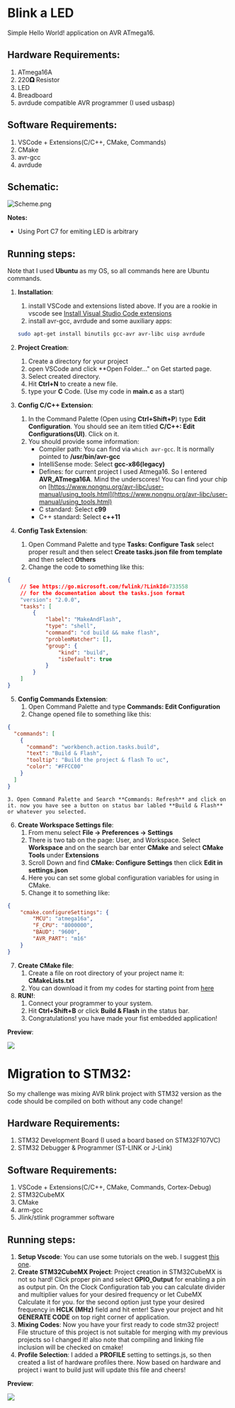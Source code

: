 # Blink a LED
Simple Hello World! application on AVR ATmega16.

## Hardware Requirements:
1. ATmega16A
2. 220**𝛀** Resistor
3. LED
4. Breadboard
5. avrdude compatible AVR programmer (I used usbasp)

## Software Requirements:
1. VSCode + Extensions(C/C++, CMake, Commands)
2. CMake
3. avr-gcc
4. avrdude

## Schematic:
![Scheme.png](Scheme.png)

**Notes:**
- Using Port C7 for emiting LED is arbitrary

## Running steps:
Note that I used **Ubuntu** as my OS, so all commands here are Ubuntu commands.
1. **Installation**:
   1. install VSCode and extensions listed above. If you are a rookie in vscode see [Install Visual Studio Code extensions](https://code.visualstudio.com/learn/get-started/extensions)
   2. install avr-gcc, avrdude and some auxiliary apps:
    ```sh
    sudo apt-get install binutils gcc-avr avr-libc uisp avrdude
    ```

2. **Project Creation**:
   1. Create a directory for your project
   2. open VSCode and click **Open Folder..." on Get started page.
   3. Select created directory.
   4. Hit **Ctrl+N** to create a new file.
   5. type your **C** Code. (Use my code in **main.c** as a start)
3. **Config C/C++ Extension**:
   1. In the Command Palette (Open using **Ctrl+Shift+P**) type **Edit Configuration**. You should see an item titled **C/C++: Edit Configurations(UI)**. Click on it.
   2. You should provide some information:
      * Compiler path: You can find via ```which avr-gcc```. It is normally pointed to **/usr/bin/avr-gcc**
      * IntelliSense mode: Select **gcc-x86(legacy)**
      * Defines: for current project I used Atmega16. So I entered **__AVR_ATmega16A__**. Mind the underscores! You can find your chip on [https://www.nongnu.org/avr-libc/user-manual/using_tools.html](https://www.nongnu.org/avr-libc/user-manual/using_tools.html)
      * C standard: Select **c99**
      * C++ standard: Select **c++11**
4.  **Config Task Extension**:
    1.  Open Command Palette and type **Tasks: Configure Task** select proper result and then select **Create tasks.json file from template** and then select **Others**
    2.  Change the code to something like this:
```json
{
    // See https://go.microsoft.com/fwlink/?LinkId=733558
    // for the documentation about the tasks.json format
    "version": "2.0.0",
    "tasks": [
        {
            "label": "MakeAndFlash",
            "type": "shell",
            "command": "cd build && make flash",
            "problemMatcher": [],
            "group": {
                "kind": "build",
                "isDefault": true
            }
        }
    ]
}

```
5.  **Config Commands Extension**:
    1.  Open Command Palette and type **Commands: Edit Configuration**
    2.  Change opened file to something like this:
```json
{
  "commands": [
    {
      "command": "workbench.action.tasks.build",
      "text": "Build & Flash",
      "tooltip": "Build the project & flash To uc",
      "color": "#FFCC00"
    }
  ]
}
```
    3. Open Command Palette and Search **Commands: Refresh** and click on it. now you have see a button on status bar labled **Build & Flash** or whatever you selected. 
6.  **Create Workspace Settings file**:
    1.  From menu select **File -> Preferences -> Settings**
    2.  There is two tab on the page: User, and Workspace. Select **Workspace** and on the search bar enter **CMake** and select **CMake Tools** under **Extensions**
    3.  Scroll Down and find **CMake: Configure Settings** then click **Edit in settings.json**
    4.  Here you can set some global configuration variables for using in CMake.
    5.  Change it to something like:
```json
{
    "cmake.configureSettings": {
        "MCU": "atmega16a",
        "F_CPU": "8000000",
        "BAUD": "9600",
        "AVR_PART": "m16"
    }
}
```
7.  **Create CMake file**:
    1.  Create a file on root directory of your project name it: **CMakeLists.txt**
    2.  You can download it from my codes for starting point from [here](CMakeLists.txt)
8.  **RUN!**:
    1.  Connect your programmer to your system.
    2.  Hit **Ctrl+Shift+B** or click **Build & Flash** in the status bar.
    3.  Congratulations! you have made your fist embedded application!

**Preview**:

![](video.gif)

# Migration to STM32:
So my challenge was mixing AVR blink project with STM32 version as the code should be compiled on both without any code change!

## Hardware Requirements:
1. STM32 Development Board (I used a board based on STM32F107VC)
2. STM32 Debugger & Programmer (ST-LINK or J-Link)

## Software Requirements:
1. VSCode + Extensions(C/C++, CMake, Commands, Cortex-Debug)
2. STM32CubeMX
3. CMake
4. arm-gcc
5. Jlink/stlink programmer software

## Running steps:
1. **Setup Vscode**:
   You can use some tutorials on the web. I suggest [this one](https://prog.world/configuring-vscode-for-stm32-programming-in-linux-and-not-only-linux/).
2. **Create STM32CubeMX Project**:
   Project creation in STM32CubeMX is not so hard! Click proper pin and select **GPIO_Output** for enabling a pin as output pin.
   On the Clock Configuration tab you can calculate divider and multiplier values for your desired frequency or let CubeMX Calculate it for you. for the second option just type your desired frequency in **HCLK (MHz)** field and hit enter!
   Save your project and hit **GENERATE CODE** on top right corner of application. 
3. **Mixing Codes**:
   Now you have your first ready to code stm32 project!
   File structure of this project is not suitable for merging with my previous projects so I changed it! also note that compiling and linking file inclusion will be checked on cmake!
4. **Profile Selection**:
   I added a **PROFILE** setting to settings.js, so then created a list of hardware profiles there. Now based on hardware and project i want to build just will update this file and cheers!

**Preview**:

![](video2.gif)
